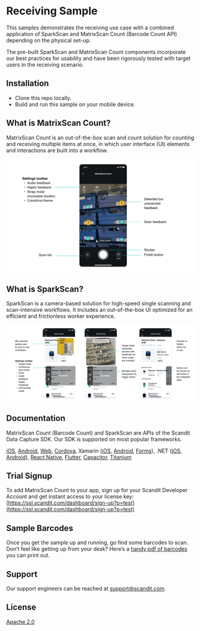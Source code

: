 # Receiving Sample

This samples demonstrates the receiving use case with a combined application of SparkScan and MatrixScan Count (Barcode Count API) depending on the physical set-up.

The pre-built SparkScan and MatrixScan Count components incorporate our best practices for usability and have been rigorously tested with target users in the receiving scenario.


## Installation

- Clone this repo locally.
- Build and run this sample on your mobile device.

## What is MatrixScan Count?

MatrixScan Count is an out-of-the-box scan and count solution for counting and receiving multiple items at once, in which user interface (UI) elements and interactions are built into a workflow.

![MSCount.png](https://github.com/Scandit/.github/blob/main/images/MSCount%20-%20iOS.png)

## What is SparkScan?

SparkScan is a camera-based solution for high-speed single scanning and scan-intensive workflows. It includes an out-of-the-box UI optimized for an efficient and frictionless worker experience.

![SparkScan.png](https://github.com/Scandit/.github/blob/main/images/SparkScan%20-%20iOS.png)

## Documentation

MatrixScan Count (Barcode Count) and SparkScan are APIs of the Scandit Data Capture SDK.  Our SDK is supported on most popular frameworks.

[iOS](https://docs.scandit.com/data-capture-sdk/ios/index.html), [Android,](https://docs.scandit.com/data-capture-sdk/android/index.html) [Web](https://docs.scandit.com/data-capture-sdk/web/index.html), [Cordova](https://docs.scandit.com/data-capture-sdk/cordova/index.html), Xamarin ([iOS](https://docs.scandit.com/data-capture-sdk/xamarin.ios/index.html), [Android](https://docs.scandit.com/data-capture-sdk/xamarin.android/index.html), [Forms](https://docs.scandit.com/data-capture-sdk/xamarin.forms/index.html)), .NET ([iOS](https://docs.scandit.com/data-capture-sdk/dotnet.ios/index.html), [Android](https://docs.scandit.com/data-capture-sdk/dotnet.android/index.html)), [React Native](https://docs.scandit.com/data-capture-sdk/react-native/index.html), [Flutter,](https://docs.scandit.com/data-capture-sdk/flutter/index.html) [Capacitor,](https://docs.scandit.com/data-capture-sdk/capacitor/index.html) [Titanium](https://docs.scandit.com/data-capture-sdk/titanium/index.html)

## Trial Signup

To add MatrixScan Count to your app, sign up for your Scandit Developer Account  and get instant access to your license key: [https://ssl.scandit.com/dashboard/sign-up?p=test](https://ssl.scandit.com/dashboard/sign-up?p=test)

## Sample Barcodes

Once you get the sample up and running, go find some barcodes to scan. Don’t feel like getting up from your desk? Here’s a [handy pdf of barcodes](https://github.com/Scandit/.github/blob/main/images/PrintTheseBarcodes.pdf) you can print out.

## Support

Our support engineers can be reached at [support@scandit.com](mailto:support@scandit.com).

## License

[Apache 2.0](http://www.apache.org/licenses/LICENSE-2.0)
